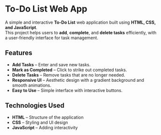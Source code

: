 # To-Do List Web App  

A simple and interactive **To-Do List** web application built using **HTML, CSS, and JavaScript**.  
This project helps users to **add**, **complete**, and **delete tasks** efficiently, with a user-friendly interface for task management.

## Features  
- **Add Tasks** – Enter and save new tasks.  
- **Mark as Completed** – Click to strike out completed tasks.  
- **Delete Tasks** – Remove tasks that are no longer needed.  
- **Responsive UI** – Aesthetic design with a gradient background and smooth animations.  
- **Easy to Use** – Simple interface with interactive buttons.

## Technologies Used  
- **HTML** – Structure of the application  
- **CSS** – Styling and UI design  
- **JavaScript** – Adding interactivity  

